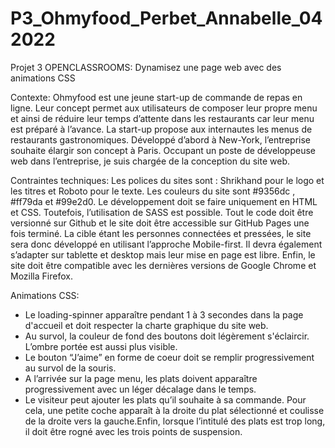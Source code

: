 # P3_Ohmyfood_Perbet_Annabelle_042022

Projet 3 OPENCLASSROOMS: Dynamisez une page web avec des animations CSS

Contexte:
Ohmyfood est une jeune start-up  de commande de repas en ligne. Leur concept permet aux utilisateurs de composer leur propre menu et ainsi de réduire leur temps d’attente dans les restaurants car leur menu est préparé à l’avance.
La start-up propose aux internautes les menus de restaurants gastronomiques. Développé d’abord à New-York, l’entreprise souhaite élargir son concept à Paris.
Occupant un poste de développeuse web dans l’entreprise, je suis chargée de la conception du site web.

Contraintes techniques:
Les polices du sites sont : Shrikhand pour le logo et les titres et Roboto pour le texte. Les couleurs du site sont  #9356dc , #ff79da et  #99e2d0.
Le développement doit se faire uniquement en HTML et CSS. Toutefois, l’utilisation de SASS est possible. Tout le code doit être versionné sur Github et le site doit être accessible sur GitHub Pages une fois terminé.
La cible étant les personnes connectées et pressées, le site sera donc développé en utilisant l’approche Mobile-first. Il devra également s’adapter sur tablette et desktop mais leur mise en page est libre. Enfin, le site doit être compatible avec les dernières versions de Google Chrome et Mozilla Firefox.

Animations CSS:
* Le loading-spinner apparaître pendant 1 à 3 secondes dans la page d'accueil et doit respecter la charte graphique du site web.
* Au survol, la couleur de fond des boutons doit légèrement s'éclaircir. L’ombre portée est aussi plus visible.
* Le bouton “J’aime” en forme de coeur doit se remplir progressivement au survol de la souris. 
* A l’arrivée sur la page menu, les plats doivent apparaître progressivement avec un léger décalage dans le temps. 
* Le visiteur peut ajouter les plats qu’il souhaite à sa commande. Pour cela, une petite coche apparaît à la droite du plat sélectionné et coulisse de la droite vers la gauche.Enfin, lorsque l’intitulé des plats est trop long, il doit être rogné avec les trois points de suspension. 
